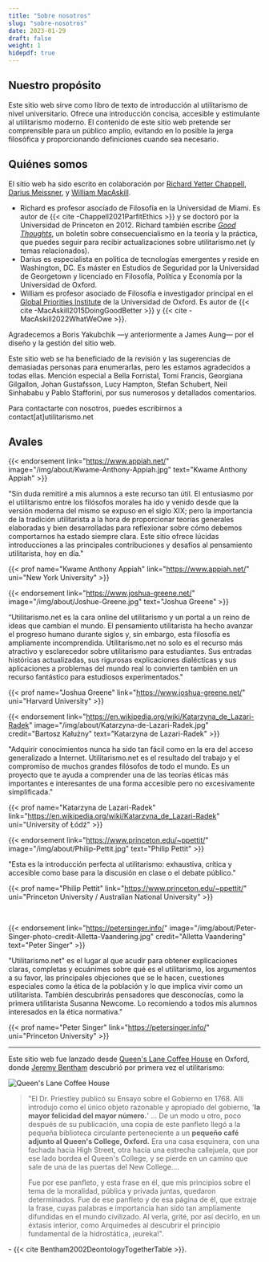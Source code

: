 ```yaml
---
title: "Sobre nosotros"
slug: "sobre-nosotros"
date: 2023-01-29
draft: false
weight: 1
hidepdf: true
---
```


## Nuestro propósito

Este sitio web sirve como libro de texto de introducción al utilitarismo de nivel universitario. Ofrece una introducción concisa, accesible y estimulante al utilitarismo moderno. El contenido de este sitio web pretende ser comprensible para un público amplio, evitando en lo posible la jerga filosófica y proporcionando definiciones cuando sea necesario.

## Quiénes somos

El sitio web ha sido escrito en colaboración por [Richard Yetter Chappell](http://yetterchappell.net/Richard/), [Darius Meissner](https://www.linkedin.com/in/darius-meissner/), y [William MacAskill](http://www.williammacaskill.com/).

- Richard es profesor asociado de Filosofía en la Universidad de Miami. Es autor de {{< cite -Chappell2021ParfitEthics >}} y se doctoró por la Universidad de Princeton en 2012. Richard también escribe _[Good Thoughts](https://rychappell.substack.com/)_, un boletín sobre consecuencialismo en la teoría y la práctica, que puedes seguir para recibir actualizaciones sobre utilitarismo.net (y temas relacionados).
- Darius es especialista en política de tecnologías emergentes y reside en Washington, DC. Es máster en Estudios de Seguridad por la Universidad de Georgetown y licenciado en Filosofía, Política y Economía por la Universidad de Oxford.
- William es profesor asociado de Filosofía e investigador principal en el [Global Priorities Institute](https://globalprioritiesinstitute.org/) de la Universidad de Oxford. Es autor de {{< cite -MacAskill2015DoingGoodBetter >}} y {{< cite -MacAskill2022WhatWeOwe >}}.

Agradecemos a Boris Yakubchik —y anteriormente a James Aung— por el diseño y la gestión del sitio web.

Este sitio web se ha beneficiado de la revisión y las sugerencias de demasiadas personas para enumerarlas, pero les estamos agradecidos a todas ellas. Mención especial a Bella Forristal, Tomi Francis, Georgiana Gilgallon, Johan Gustafsson, Lucy Hampton, Stefan Schubert, Neil Sinhababu y Pablo Stafforini, por sus numerosos y detallados comentarios.

Para contactarte con nosotros, puedes escribirnos a contact[at]utilitarismo.net

## Avales

{{< endorsement
     link="https://www.appiah.net/"
     image="/img/about/Kwame-Anthony-Appiah.jpg"
     text="Kwame Anthony Appiah" >}}

"Sin duda remitiré a mis alumnos a este recurso tan útil. El entusiasmo por el utilitarismo entre los filósofos morales ha ido y venido desde que la versión moderna del mismo se expuso en el siglo XIX; pero la importancia de la tradición utilitarista a la hora de proporcionar teorías generales elaboradas y bien desarrolladas para reflexionar sobre cómo debemos comportarnos ha estado siempre clara. Este sitio ofrece lúcidas introducciones a las principales contribuciones y desafíos al pensamiento utilitarista, hoy en día."

{{< prof
     name="Kwame Anthony Appiah"
     link="https://www.appiah.net/"
     uni="New York University" >}}

{{< endorsement
     link="https://www.joshua-greene.net/"
     image="/img/about/Joshue-Greene.jpg"
     text="Joshua Greene" >}}

“Utilitarismo.net es la cara online del utilitarismo y un portal a un reino de ideas que cambian el mundo. El pensamiento utilitarista ha hecho avanzar el progreso humano durante siglos y, sin embargo, esta filosofía es ampliamente incomprendida. Utilitarismo.net no solo es el recurso más atractivo y esclarecedor sobre utilitarismo para estudiantes. Sus entradas históricas actualizadas, sus rigurosas explicaciones dialécticas y sus aplicaciones a problemas del mundo real lo convierten también en un recurso fantástico para estudiosos experimentados."

{{< prof
     name="Joshua Greene"
     link="https://www.joshua-greene.net/"
     uni="Harvard University" >}}

{{< endorsement
     link="https://en.wikipedia.org/wiki/Katarzyna_de_Lazari-Radek"
     image="/img/about/Katarzyna-de-Lazari-Radek.jpg"
     credit="Bartosz Kałużny"
     text="Katarzyna de Lazari-Radek" >}}

"Adquirir conocimientos nunca ha sido tan fácil como en la era del acceso generalizado a Internet. Utilitarismo.net es el resultado del trabajo y el compromiso de muchos grandes filósofos de todo el mundo. Es un proyecto que te ayuda a comprender una de las teorías éticas más importantes e interesantes de una forma accesible pero no excesivamente simplificada."

{{< prof
     name="Katarzyna de Lazari-Radek"
     link="https://en.wikipedia.org/wiki/Katarzyna_de_Lazari-Radek"
     uni="University of Łódź" >}}

{{< endorsement
     link="https://www.princeton.edu/~ppettit/"
     image="/img/about/Philip-Pettit.jpg"
     text="Philip Pettit" >}}

"Esta es la introducción perfecta al utilitarismo: exhaustiva, crítica y accesible como base para la discusión en clase o el debate público."

{{< prof
     name="Philip Pettit"
     link="https://www.princeton.edu/~ppettit/"
     uni="Princeton University / Australian National University" >}}

<br>

{{< endorsement
     link="https://petersinger.info/"
     image="/img/about/Peter-Singer-photo-credit-Alletta-Vaandering.jpg"
     credit="Alletta Vaandering"
     text="Peter Singer" >}}

"Utilitarismo.net" es el lugar al que acudir para obtener explicaciones claras, completas y ecuánimes sobre qué es el utilitarismo, los argumentos a su favor, las principales objeciones que se le hacen, cuestiones especiales como la ética de la población y lo que implica vivir como un utilitarista. También descubrirás pensadores que desconocías, como la primera utilitarista Susanna Newcome. Lo recomiendo a todos mis alumnos interesados en la ética normativa."

{{< prof
     name="Peter Singer"
     link="https://petersinger.info/"
     uni="Princeton University" >}}

---

Este sitio web fue lanzado desde [Queen's Lane Coffee House](http://www.qlcoffeehouse.com/) en Oxford, donde [Jeremy Bentham](https://altruismoeficaz.net/autores/jeremy-bentham) descubrió por primera vez el utilitarismo:

![Queen's Lane Coffee House](/img/about/Queens-Lane-Coffee-House.jpg "Queen's Lane Coffee House")

<div class="coffee-house">

> "El Dr. Priestley publicó su Ensayo sobre el Gobierno en 1768. Allí introdujo como el único objeto razonable y apropiado del gobierno, '**la mayor felicidad del mayor número.**' ... De un modo u otro, poco después de su publicación, una copia de este panfleto llegó a la pequeña biblioteca circulante perteneciente a un **pequeño café adjunto al Queen's College, Oxford.** Era una casa esquinera, con una fachada hacia High Street, otra hacia una estrecha callejuela, que por ese lado bordea el Queen's College, y se pierde en un camino que sale de una de las puertas del New College....
>
> Fue por ese panfleto, y esta frase en él, que mis principios sobre el tema de la moralidad, pública y privada juntas, quedaron determinados. Fue de ese panfleto y de esa página de él, que extraje la frase, cuyas palabras e importancia han sido tan ampliamente difundidas en el mundo civilizado. Al verla, grité, por así decirlo, en un éxtasis interior, como Arquímedes al descubrir el principio fundamental de la hidrostática, ¡eureka!".

\- {{< cite Bentham2002DeontologyTogetherTable >}}.

</div>

